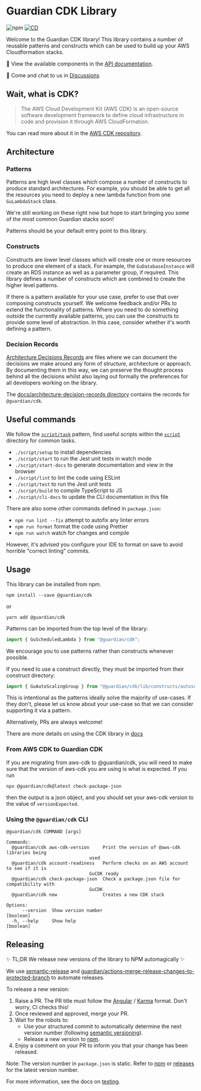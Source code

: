 # Guardian CDK Library

![npm][badge-npm] [![CD][badge-cd]][internal-cd-file]

Welcome to the Guardian CDK library! This library contains a number of reusable patterns and constructs which can be used to build up your AWS Cloudformation stacks.

📖 View the available components in the [API documentation][internal-website].

💬 Come and chat to us in [Discussions][internal-discussions]

## Wait, what is CDK?
> The AWS Cloud Development Kit (AWS CDK) is an open-source software development framework to define cloud infrastructure in code and provision it through AWS CloudFormation.

You can read more about it in the [AWS CDK repository][aws-cdk].

## Architecture
### Patterns
Patterns are high level classes which compose a number of constructs to produce standard architectures.
For example, you should be able to get all the resources you need to deploy a new lambda function from one `GuLambdaStack` class.

We're still working on these right now but hope to start bringing you some of the most common Guardian stacks soon!

Patterns should be your default entry point to this library.

### Constructs
Constructs are lower level classes which will create one or more resources to produce one element of a stack.
For example, the `GuDatabaseInstance` will create an RDS instance as well as a parameter group, if required.
This library defines a number of constructs which are combined to create the higher level patterns.

If there is a pattern available for your use case, prefer to use that over composing constructs yourself.
We welcome feedback and/or PRs to extend the functionality of patterns.
Where you need to do something outside the currently available patterns, you can use the constructs to provide some level of abstraction.
In this case, consider whether it's worth defining a pattern.

### Decision Records
[Architecture Decisions Records][adr] are files where we can document the decisions we make around any form of structure, architecture or approach.
By documenting them in this way, we can preserve the thought process behind all the decisions whilst also laying out formally the preferences for all developers working on the library.

The [docs/architecture-decision-records directory][directory-adr] contains the records for `@guardian/cdk`.

## Useful commands
We follow the [`script/task`][github-scripts] pattern,
find useful scripts within the [`script`][directory-script] directory for common tasks.

- `./script/setup` to install dependencies
- `./script/start` to run the Jest unit tests in watch mode
- `./script/start-docs` to generate documentation and view in the browser
- `./script/lint` to lint the code using ESLint
- `./script/test` to run the Jest unit tests
- `./script/build` to compile TypeScript to JS
- `./script/cli-docs` to update the CLI documentation in this file

There are also some other commands defined in `package.json`:

- `npm run lint --fix` attempt to autofix any linter errors
- `npm run format` format the code using Prettier
- `npm run watch` watch for changes and compile

However, it's advised you configure your IDE to format on save to avoid horrible "correct linting" commits.

## Usage
This library can be installed from npm.

```
npm install --save @guardian/cdk
```

or

```
yarn add @guardian/cdk
```

Patterns can be imported from the top level of the library:

```typescript
import { GuScheduledLambda } from "@guardian/cdk";
```

We encourage you to use patterns rather than constructs whenever possible.

If you need to use a construct directly, they must be imported from their construct directory:

```typescript
import { GuAutoScalingGroup } from "@guardian/cdk/lib/constructs/autoscaling";
```

This is intentional as the patterns ideally solve the majority of use-cases.
If they don't, please let us know about your use-case so that we can consider supporting it via a pattern.

Alternatively, PRs are always welcome!

There are more details on using the CDK library in [docs][directory-docs]

### From AWS CDK to Guardian CDK

If you are migrating from aws-cdk to @guardian/cdk, you will need to make sure that  the version of aws-cdk you are using is what is expected. If you run

```
npx @guardian/cdk@latest check-package-json
```

then the output is a json object, and you should set your aws-cdk version to the value of `versionExpected`.


### Using the `@guardian/cdk` CLI

<!-- cli -->
```
@guardian/cdk COMMAND [args]

Commands:
  @guardian/cdk aws-cdk-version     Print the version of @aws-cdk libraries being
                               used
  @guardian/cdk account-readiness   Perform checks on an AWS account to see if it is
                               GuCDK ready
  @guardian/cdk check-package-json  Check a package.json file for compatibility with
                               GuCDK
  @guardian/cdk new                 Creates a new CDK stack

Options:
      --version  Show version number                                   [boolean]
  -h, --help     Show help                                             [boolean]

```
<!-- clistop -->

## Releasing

✨ TL;DR We release new versions of the library to NPM automagically ✨

We use [semantic-release] and [guardian/actions-merge-release-changes-to-protected-branch] to automate releases.

To release a new version:
1. Raise a PR. The PR title must follow the [Angular][angular-commits] / [Karma][karma-commits] format. Don't worry, CI checks this!
1. Once reviewed and approved, merge your PR.
1. Wait for the robots to:
   - Use your structured commit to automatically determine the next version number (following [semantic versioning][sem-ver]).
   - Release a new version to [npm].
1. Enjoy a comment on your PR to inform you that your change has been released.

Note: The version number in `package.json` is static. Refer to [npm] or [releases] for the latest version number.

For more information, see the docs on [testing][docs-testing].

<!-- only links below here -->
[badge-cd]: https://github.com/guardian/cdk/actions/workflows/cd.yaml/badge.svg
[badge-npm]: https://img.shields.io/npm/v/@guardian/cdk?style=flat-square

[directory-adr]: ./docs/architecture-decision-records
[directory-docs]: ./docs
[directory-script]: ./script

[docs-testing]: ./docs/006-testing.md

[internal-cd-file]: https://github.com/guardian/cdk/actions/workflows/cd.yaml
[internal-discussions]: https://github.com/guardian/cdk/discussions
[internal-website]: https://guardian.github.io/cdk/

[adr]: https://github.com/joelparkerhenderson/architecture_decision_recor
[aws-cdk]: https://github.com/aws/aws-cdk
[angular-commits]: https://github.com/angular/angular.js/blob/master/DEVELOPERS.md#commits
[github-scripts]: https://github.com/github/scripts-to-rule-them-all
[guardian/actions-merge-release-changes-to-protected-branch]: https://github.com/guardian/actions-merge-release-changes-to-protected-branch
[karma-commits]: http://karma-runner.github.io/6.1/dev/git-commit-msg.html
[npm]: https://www.npmjs.com/package/@guardian/cdk
[releases]: https://github.com/guardian/cdk/releases
[semantic-release]: https://github.com/semantic-release/semantic-release
[sem-ver]: https://semver.org/
